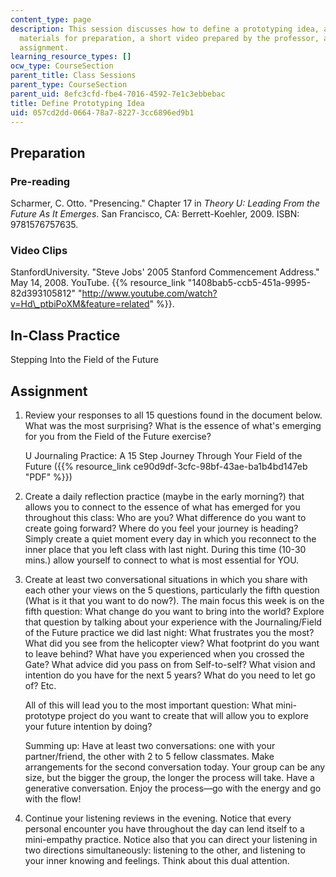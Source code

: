 ```yaml
---
content_type: page
description: This session discusses how to define a prototyping idea, and includes
  materials for preparation, a short video prepared by the professor, and a reflection
  assignment.
learning_resource_types: []
ocw_type: CourseSection
parent_title: Class Sessions
parent_type: CourseSection
parent_uid: 8efc3cfd-fbe4-7016-4592-7e1c3ebbebac
title: Define Prototyping Idea
uid: 057cd2dd-0664-78a7-8227-3cc6896ed9b1
---
```


Preparation
-----------

### Pre-reading

Scharmer, C. Otto. "Presencing." Chapter 17 in _Theory U: Leading From the Future As It Emerges_. San Francisco, CA: Berrett-Koehler, 2009. ISBN: 9781576757635.

### Video Clips

StanfordUniversity. "Steve Jobs' 2005 Stanford Commencement Address." May 14, 2008. YouTube. {{% resource_link "1408bab5-ccb5-451a-9995-82d393105812" "http://www.youtube.com/watch?v=Hd\_ptbiPoXM&feature=related" %}}.

In-Class Practice
-----------------

Stepping Into the Field of the Future

Assignment
----------

1.  Review your responses to all 15 questions found in the document below. What was the most surprising? What is the essence of what's emerging for you from the Field of the Future exercise?
    
    U Journaling Practice: A 15 Step Journey Through Your Field of the Future ({{% resource_link ce90d9df-3cfc-98bf-43ae-ba1b4bd147eb "PDF" %}})
    
2.  Create a daily reflection practice (maybe in the early morning?) that allows you to connect to the essence of what has emerged for you throughout this class: Who are you? What difference do you want to create going forward? Where do you feel your journey is heading? Simply create a quiet moment every day in which you reconnect to the inner place that you left class with last night. During this time (10-30 mins.) allow yourself to connect to what is most essential for YOU.
3.  Create at least two conversational situations in which you share with each other your views on the 5 questions, particularly the fifth question (What is it that you want to do now?). The main focus this week is on the fifth question: What change do you want to bring into the world? Explore that question by talking about your experience with the Journaling/Field of the Future practice we did last night: What frustrates you the most? What did you see from the helicopter view? What footprint do you want to leave behind? What have you experienced when you crossed the Gate? What advice did you pass on from Self-to-self? What vision and intention do you have for the next 5 years? What do you need to let go of? Etc.
    
    All of this will lead you to the most important question: What mini-prototype project do you want to create that will allow you to explore your future intention by doing?
    
    Summing up: Have at least two conversations: one with your partner/friend, the other with 2 to 5 fellow classmates. Make arrangements for the second conversation today. Your group can be any size, but the bigger the group, the longer the process will take. Have a generative conversation. Enjoy the process—go with the energy and go with the flow!
    
4.  Continue your listening reviews in the evening. Notice that every personal encounter you have throughout the day can lend itself to a mini-empathy practice. Notice also that you can direct your listening in two directions simultaneously: listening to the other, and listening to your inner knowing and feelings. Think about this dual attention.